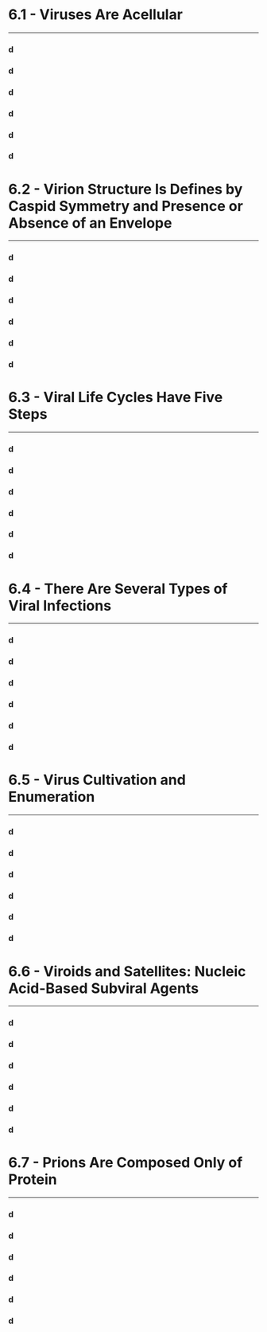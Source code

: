# 6.1 - Viruses Are Acellular

---
### d
### d
### d
### d
### d
### d
# 6.2 - Virion Structure Is Defines by Caspid Symmetry and Presence or Absence of an Envelope

---
### d
### d
### d
### d
### d
### d
# 6.3 - Viral Life Cycles Have Five Steps

---
### d
### d
### d
### d
### d
### d
# 6.4 - There Are Several Types of Viral Infections

---
### d
### d
### d
### d
### d
### d
# 6.5 - Virus Cultivation and Enumeration

---
### d
### d
### d
### d
### d
### d
# 6.6 - Viroids and Satellites: Nucleic Acid-Based Subviral Agents

---
### d
### d
### d
### d
### d
### d
# 6.7 - Prions Are Composed Only of Protein

---
### d
### d
### d
### d
### d
### d